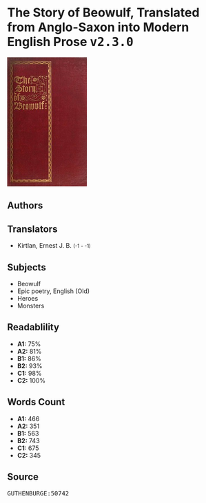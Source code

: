 # The Story of Beowulf, Translated from Anglo-Saxon into Modern English Prose <kbd>v2.3.0</kbd>

![](./cover.medium.jpg "")

## Authors



## Translators


 - Kirtlan, Ernest J. B. <small>(-1 - -1)</small>

## Subjects


 - Beowulf
 - Epic poetry, English (Old)
 - Heroes
 - Monsters

## Readablility


 - **A1:** 75%
 - **A2:** 81%
 - **B1:** 86%
 - **B2:** 93%
 - **C1:** 98%
 - **C2:** 100%

## Words Count


 - **A1:** 466
 - **A2:** 351
 - **B1:** 563
 - **B2:** 743
 - **C1:** 675
 - **C2:** 345

## Source


<kbd>GUTHENBURGE:50742</kbd>
